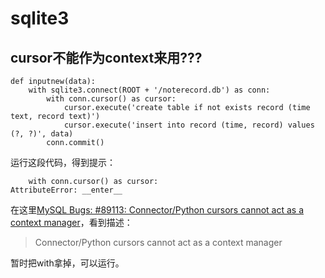 # sqlite3

## cursor不能作为context来用???   

```
def inputnew(data):
    with sqlite3.connect(ROOT + '/noterecord.db') as conn:
        with conn.cursor() as cursor:
            cursor.execute('create table if not exists record (time text, record text)')
            cursor.execute('insert into record (time, record) values (?, ?)', data)
        conn.commit()
```
运行这段代码，得到提示：  

```
    with conn.cursor() as cursor:
AttributeError: __enter__
```

在这里[MySQL Bugs: #89113: Connector/Python cursors cannot act as a context manager](https://bugs.mysql.com/bug.php?id=89113)，看到描述：  

> Connector/Python cursors cannot act as a context manager

暂时把with拿掉，可以运行。

